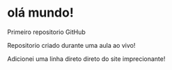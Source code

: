 # olá mundo!
 Primeiro repositorio GitHub

 Repositorio criado durante uma aula ao vivo!
 
 Adicionei  uma linha direto direto do site imprecionante!
